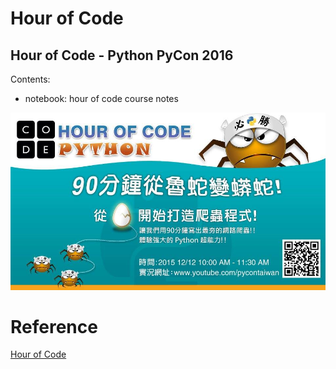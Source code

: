 

# Hour of Code

## Hour of Code - Python PyCon 2016

Contents:

- notebook: hour of code course notes

![HOUR OF CODE PYTHON](./hour_of_code_pycon.jpg)


# Reference

[Hour of Code](https://hourofcode.com/us)
